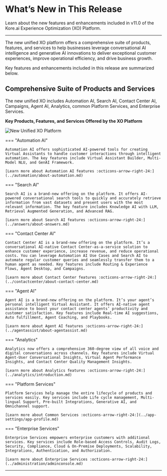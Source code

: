 
# What’s New in This Release

Learn about the new features and enhancements included in v11.0 of the Kore.ai Experience Optimization (XO) Platform.
<hr>
The new unified XO platform offers a comprehensive suite of products, features, and services to help businesses leverage conversational AI intelligence and generative AI innovations to deliver exceptional customer experiences, improve operational efficiency, and drive business growth.

Key features and enhancements included in this release are summarized below.

## Comprehensive Suite of Products and Services

The new unified XO includes Automation AI, Search AI, Contact Center AI, Campaigns, Agent AI, Analytics, common Platform Services, and Enterprise Services.

**Key Products, Features, and Services Offered by the XO Platform**

<img src="../images/xo-platform-components.png" alt="New Unified XO Platform" title="New unified XO Platform">

=== "Automation AI"

    Automation AI offers sophisticated AI-powered tools for creating Virtual Assistants to handle customer interactions through intelligent automation. The key features include Virtual Assistant Builder, Multi-Model NLU, and GenAI Framework.  

    [Learn more about Automation AI features :octicons-arrow-right-24:](../automation/about-automation.md)

=== "Search AI"

    Search AI is a brand-new offering on the platform. It offers AI-powered conversational search tools to quickly and accurately retrieve information from vast datasets and present users with the most relevant information. The key feature includes Knowledge AI with LLM, Retrieval Augmented Generation, and Advanced RAG.    
    
    [Learn more about Search AI features :octicons-arrow-right-24:](../answers/about-answers.md)

=== "Contact Center AI"

    Contact Center AI is a brand-new offering on the platform. It’s a conversational AI-native Contact Center-as-a-service solution to enhance customer experience, increase revenue, and reduce operational costs. You can leverage Automation AI Use Cases and Search AI to automate regular customer queries and seamlessly transfer them to a human agent as needed. Key features include Routing & Experience Flows, Agent Desktop, and Campaigns.  
    
    [Learn more about Contact Center features :octicons-arrow-right-24:](../contactcenter/about-contact-center.md)

=== "Agent AI"

    Agent AI is a brand-new offering on the platform. It’s your agent’s personal intelligent Virtual Assistant. It offers AI-native agent assistance to boost your contact center agents’ productivity and customer satisfaction. Key features include Real-time AI suggestions, Auto fulfillment, Agent Coaching, and Playbooks.   
    
    [Learn more about Agent AI features :octicons-arrow-right-24:](../agentassist/about-agentassist.md)

=== "Analytics"

    Analytics now offers a comprehensive 360-degree view of all voice and digital conversations across channels. Key features include Virtual Agent-User Conversational Insights, Virtual Agent Performance Insights, and Contact Center Quality Management Insights.  
    
    [Learn more about Analytics features :octicons-arrow-right-24:](../analytics/introduction.md)

=== "Platform Services"

    Platform Services help manage the entire lifecycle of products and services easily. Key services include Life cycle management, Multi-lingual Support, Pre-built Integrations, Generative AI, and Omnichannel support.  

    [Learn more about Common Services :octicons-arrow-right-24:](../app-settings/app-profile.md)

=== "Enterprise Services"

    Enterprise Services empowers enterprise customers with additional services. Key services include Role-based Access Controls, Audit Logs, Security, Compliance, Cloud & On-Premise Deployments, Scalability, Integrations, Authentication, and Authorization.  
       
    [Learn more about Enterprise Services :octicons-arrow-right-24:](../administration/adminconsole.md)
    
<hr>



